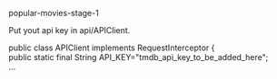 popular-movies-stage-1

Put yout api key in api/APIClient.<br/>

public class APIClient implements RequestInterceptor {<br/>
    public static  final String API_KEY="tmdb_api_key_to_be_added_here";<br/>
...
